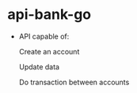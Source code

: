 # api-bank-go


- API capable of:

  Create an account
  
  Update data
  
  Do transaction between accounts
